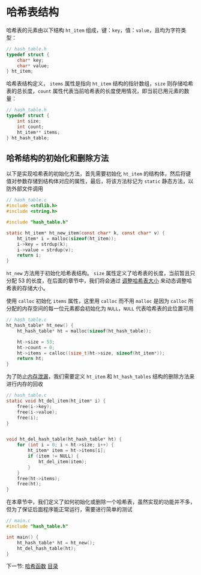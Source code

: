 # 哈希表结构

哈希表的元素由以下结构 `ht_item` 组成，键：`key`，值：`value`，且均为字符类型：

```c
// hash_table.h
typedef struct {
    char* key;
    char* value;
} ht_item;
```

哈希表结构定义， `items` 属性是指向  `ht_item` 结构的指针数组，`size` 则存储哈希表的总长度，`count` 属性代表当前哈希表的长度使用情况，即当前已用元素的数量：

```c
// hash_table.h
typedef struct {
    int size;
    int count;
    ht_item** items;
} ht_hash_table;
```

## 哈希结构的初始化和删除方法

以下是实现哈希表的初始化方法，首先需要初始化 `ht_item` 的结构体，然后将键值对参数存储到结构体对应的属性，最后，将该方法标记为 `static` 静态方法，以防外部文件调用

```c
// hash_table.c
#include <stdlib.h>
#include <string.h>

#include "hash_table.h"

static ht_item* ht_new_item(const char* k, const char* v) {
    ht_item* i = malloc(sizeof(ht_item));
    i->key = strdup(k);
    i->value = strdup(v);
    return i;
}
```

`ht_new` 方法用于初始化哈希表结构。 `size` 属性定义了哈希表的长度，当前暂且只分配 53 的长度，在后面的章节中，我们将会通过 [调整哈希表大小](../06-resizing) 来动态调整哈希表的存储大小。

使用 `calloc` 初始化 `items` 属性，这里用 `calloc` 而不用 `malloc` 是因为 `calloc` 所分配的内存空间的每一位元素都会初始化为 `NULL`，`NULL` 代表哈希表的此位置可用

```c
// hash_table.c
ht_hash_table* ht_new() {
    ht_hash_table* ht = malloc(sizeof(ht_hash_table));

    ht->size = 53;
    ht->count = 0;
    ht->items = calloc((size_t)ht->size, sizeof(ht_item*));
    return ht;
}
```

为了防止[内存泄漏](https://en.wikipedia.org/wiki/Memory_leak)，我们需要定义 `ht_item` 和 `ht_hash_tables` 结构的删除方法来进行内存的回收

```c
// hash_table.c
static void ht_del_item(ht_item* i) {
    free(i->key);
    free(i->value);
    free(i);
}


void ht_del_hash_table(ht_hash_table* ht) {
    for (int i = 0; i < ht->size; i++) {
        ht_item* item = ht->items[i];
        if (item != NULL) {
            ht_del_item(item);
        }
    }
    free(ht->items);
    free(ht);
}
```

在本章节中，我们定义了如何初始化或删除一个哈希表，虽然实现的功能并不多，但为了保证后面程序能正常运行，需要进行简单的测试

```c
// main.c
#include "hash_table.h"

int main() {
    ht_hash_table* ht = ht_new();
    ht_del_hash_table(ht);
}
```

下一节: [哈希函数](../03-hashing)
[目录](/.translations/cn/README.md#目录)
